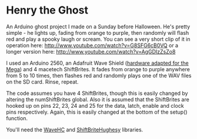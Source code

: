 Henry the Ghost
===============

An Arduino ghost project I made on a Sunday before Halloween.  He's pretty simple - he lights up, fading from orange to purple, then randomly will flash red and play a spooky laugh or scream.  You can see a very short clip of it in operation here: http://www.youtube.com/watch?v=G8SFG6cB0VQ or a longer version here: http://www.youtube.com/watch?v=AgGDIzZsZo8

I used an Arduino 2560, an Adafruit Wave Shield ([hardware adapted for the Mega](http://adafruit.com/forums/viewtopic.php?f=31&p=66998)) and 4 macetech ShiftBrites.  It fades from orange to purple anywhere from 5 to 10 times, then flashes red and randomly plays one of the WAV files on the SD card.  Rinse, repeat.

The code assumes you have 4 ShiftBrites, though this is easily changed by altering the numShiftBrites global.  Also it is assumed that the ShiftBrites are hooked up on pins 22, 23, 24 and 25 for the data, latch, enable and clock pins respectively.  Again, this is easily changed at the bottom of the setup() function.

You'll need the [WaveHC](http://code.google.com/p/wavehc/) and [ShiftBriteHughesy](http://code.google.com/p/shiftbritehughesyarduino/) libraries.
